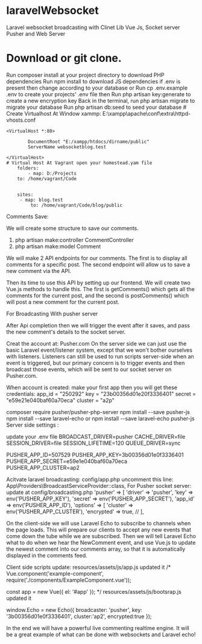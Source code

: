 # laravelWebsocket
Laravel websocket broadcasting with Clinet Lib Vue Js, Socket server Pusher and Web Server

# Download or git clone. 
Run composer install at your project directory to download PHP dependencies
Run npm install to download JS dependencies
if .env is present then change according to your database  or Run cp .env.example .env to create your projects' .env file then Run php artisan key:generate to create a new encryption key
Back in the terminal, run php artisan migrate to migrate your database
Run php artisan db:seed to seed your database
	#	Create Virtualhost At Window
	xammp: E:\xampp\apache\conf\extra\httpd-vhosts.conf

	<VirtualHost *:80>
    
    		DocumentRoot "E:/xampp/htdocs/dirname/public"
    		ServerName websocketblog.test
   
	</VirtualHost>
	# Virtual Host At Vagrant open your homestead.yam file
		folders:
    		- map: D:/Projects
      	to: /home/vagrant/Code

   
		sites:
   		 - map: blog.test
     		 to: /home/vagrant/Code/blog/public

Comments Save:

 We will create some structure to save our comments.

1. php artisan make:controller CommentController
2. php artisan make:model Comment

We will make 2 API endpoints for our comments. The first is to display all comments for a specific post. The second endpoint will allow us to save a new comment via the API.

Then its time to use this API by setting up our frontend. We will create two Vue.js methods to handle this. The first is getComments() which gets all the comments for the current post, and the second is postComments() which will post a new comment for the current post.

For Broadcasting With pusher server

After Api completion then we will trigger the event after it saves, and pass the new comment's details to the socket server.

Creat the account at: Pusher.com
On the server side we can just use the basic Laravel event/listener system, except that we won't bother ourselves with listeners. Listeners can still be used to run scripts server-side when an event is triggered, but our primary concern is to trigger events and then broadcast those events, which will be sent to our socket server on Pusher.com.

When account is created:  make your first app then you will get these credentials: 
app_id = "250292"
key = "23b00356d01e20f3336401"
secret = "e59e21e040baf60a70eca"
cluster = "a2p"

composer require pusher/pusher-php-server
npm install --save pusher-js
npm install --save laravel-echo 
or 
npm install --save laravel-echo pusher-js
Server side settings : 


update your .env file
BROADCAST_DRIVER=pusher
CACHE_DRIVER=file
SESSION_DRIVER=file
SESSION_LIFETIME=120
QUEUE_DRIVER=sync

PUSHER_APP_ID=507529
PUSHER_APP_KEY=3b00356d01e0f3336401
PUSHER_APP_SECRET=e59e1e040baf60a70eca
PUSHER_APP_CLUSTER=ap2


Acitvate laravel broadcasting:
config/app.php
uncomment this line: App\Providers\BroadcastServiceProvider::class,
For Pusher socket server:
update at config/broadcasting.php
'pusher' => [
            'driver' => 'pusher',
            'key' => env('PUSHER_APP_KEY'),
            'secret' => env('PUSHER_APP_SECRET'),
            'app_id' => env('PUSHER_APP_ID'),
            'options' => [
                        'cluster' => env('PUSHER_APP_CLUSTER'),
                        'encrypted' => true,
                //
            ],


On the client-side we will use Laravel Echo to subscribe to channels when the page loads. This will prepare our clients to accept any new events that come down the tube while we are subscribed. Then we will tell Laravel Echo what to do when we hear the NewComment event, and use Vue.js to update the newest comment into our comments array, so that it is automatically displayed in the comments feed.

Client side scripts update:
resources/assets/js/app.js updated it
/*
Vue.component('example-component', require('./components/ExampleComponent.vue'));

const app = new Vue({
    el: '#app'
});
*/
resources/assets/js/bootsrap.js updated it

window.Echo = new Echo({
    broadcaster: 'pusher',
    key: '3b00356d01e0f3336401',
    cluster:'ap2',
    encrypted:true
});

In the end we will have a powerful live commenting realtime engine. It will be a great example of what can be done with websockets and Laravel echo!

